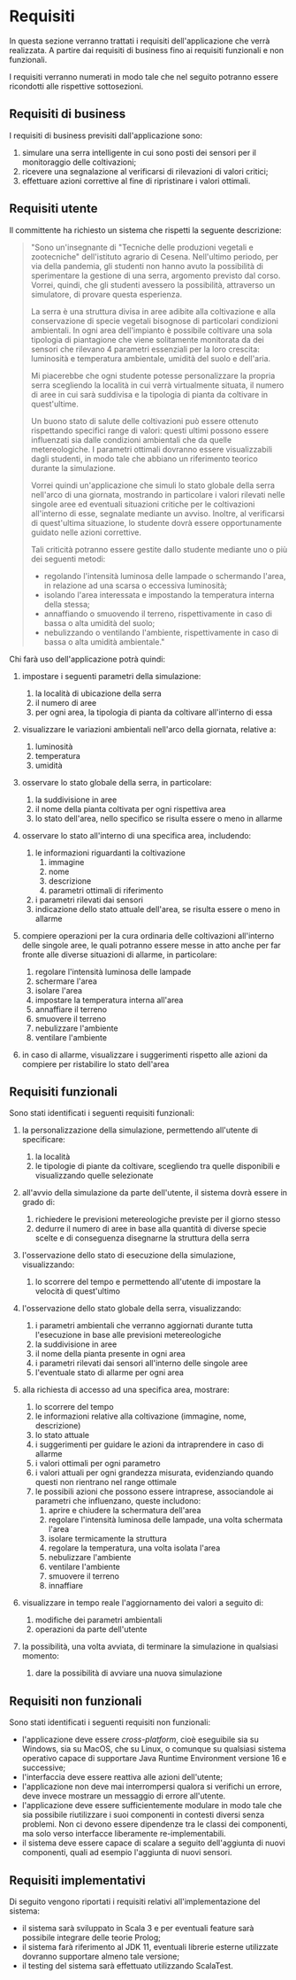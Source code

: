 # Requisiti

In questa sezione verranno trattati i requisiti dell'applicazione che verrà realizzata. A partire dai requisiti di business fino ai requisiti funzionali e non funzionali.

I requisiti verranno numerati in modo tale che nel seguito potranno essere ricondotti alle rispettive sottosezioni.

## Requisiti di business
I requisiti di business previsiti dall'applicazione sono:

1. simulare una serra intelligente in cui sono posti dei sensori per il monitoraggio delle coltivazioni;
2. ricevere una segnalazione al verificarsi di rilevazioni di valori critici;
3. effettuare azioni correttive al fine di ripristinare i valori ottimali.

## Requisiti utente
Il committente ha richiesto un sistema che rispetti la seguente descrizione:

> "Sono un'insegnante di "Tecniche delle produzioni vegetali e zootecniche" dell'istituto agrario di Cesena. Nell'ultimo periodo, per via della pandemia, gli studenti non hanno avuto la possibilità di sperimentare la gestione di una serra, argomento previsto dal corso. Vorrei, quindi, che gli studenti avessero la possibilità, attraverso un simulatore, di provare questa esperienza. 
> 
> La serra è una struttura divisa in aree adibite alla coltivazione e alla conservazione di specie vegetali bisognose di particolari condizioni ambientali. In ogni area dell'impianto è possibile coltivare una sola tipologia di piantagione che viene solitamente monitorata da dei sensori che rilevano 4 parametri essenziali per la loro crescita: luminosità e temperatura ambientale, umidità del suolo e dell'aria. 
> 
> Mi piacerebbe che ogni studente potesse personalizzare la propria serra scegliendo la località in cui verrà virtualmente situata, il numero di aree in cui sarà suddivisa e la tipologia di pianta da coltivare in quest'ultime.
>
> Un buono stato di salute delle coltivazioni può essere ottenuto rispettando specifici range di valori: questi ultimi possono essere influenzati sia dalle condizioni ambientali che da quelle metereologiche. I parametri ottimali dovranno essere visualizzabili dagli studenti, in modo tale che abbiano un riferimento teorico durante la simulazione.
>
> Vorrei quindi un'applicazione che simuli lo stato globale della serra nell'arco di una giornata, mostrando in particolare i valori rilevati nelle singole aree ed eventuali situazioni critiche per le coltivazioni all'interno di esse, segnalate mediante un avviso. Inoltre, al verificarsi di quest'ultima situazione, lo studente dovrà essere opportunamente guidato nelle azioni correttive.
>
> Tali criticità potranno essere gestite dallo studente mediante uno o più dei seguenti metodi:
> - regolando l'intensità luminosa delle lampade o schermando l'area, in relazione ad una scarsa o eccessiva luminosità; 
> - isolando l'area interessata e impostando la temperatura interna della stessa;
> - annaffiando o smuovendo il terreno, rispettivamente in caso di bassa o alta umidità del suolo;
> - nebulizzando o ventilando l'ambiente, rispettivamente in caso di bassa o alta umidità ambientale."

Chi farà uso dell'applicazione potrà quindi:

1. impostare i seguenti parametri della simulazione:
	1. la località di ubicazione della serra
	2. il numero di aree
	3. per ogni area, la tipologia di pianta da coltivare all'interno di essa
	
2. visualizzare le variazioni ambientali nell'arco della giornata, relative a:
	1. luminosità
	2. temperatura
	3. umidità

3. osservare lo stato globale della serra, in particolare:
	1. la suddivisione in aree
	2. il nome della pianta coltivata per ogni rispettiva area 
	3. lo stato dell'area, nello specifico se risulta essere o meno in allarme

4. osservare lo stato all'interno di una specifica area, includendo:
	1. le informazioni riguardanti la coltivazione
		1. immagine
		2. nome
		3. descrizione
		4. parametri ottimali di riferimento
	2. i parametri rilevati dai sensori
	3. indicazione dello stato attuale dell'area, se risulta essere o meno in allarme

5. compiere operazioni per la cura ordinaria delle coltivazioni all'interno delle singole aree, le quali potranno essere messe in atto anche per far fronte alle diverse situazioni di allarme, in particolare:
	1. regolare l'intensità luminosa delle lampade
	2. schermare l'area
	3. isolare l'area
	4. impostare la temperatura interna all'area
	5. annaffiare il terreno
	6. smuovere il terreno
	7. nebulizzare l'ambiente
	8. ventilare l'ambiente

6. in caso di allarme, visualizzare i suggerimenti rispetto alle azioni da compiere per ristabilire lo stato dell'area

## Requisiti funzionali

Sono stati identificati i seguenti requisiti funzionali:

1. la personalizzazione della simulazione, permettendo all'utente di specificare:
	1. la località 
	2. le tipologie di piante da coltivare, scegliendo tra quelle disponibili e visualizzando quelle selezionate
	
2. all'avvio della simulazione da parte dell'utente, il sistema dovrà essere in grado di:
	1. richiedere le previsioni metereologiche previste per il giorno stesso
	2. dedurre il numero di aree in base alla quantità di diverse specie scelte e di conseguenza disegnarne la struttura della serra

3. l'osservazione dello stato di esecuzione della simulazione, visualizzando:
	1. lo scorrere del tempo e permettendo all'utente di impostare la velocità di quest'ultimo

4. l'osservazione dello stato globale della serra, visualizzando:
	1. i parametri ambientali che verranno aggiornati durante tutta l'esecuzione in base alle previsioni metereologiche
	2. la suddivisione in aree
	3. il nome della pianta presente in ogni area
	4. i parametri rilevati dai sensori all'interno delle singole aree
	5. l'eventuale stato di allarme per ogni area

5. alla richiesta di accesso ad una specifica area, mostrare:
	1. lo scorrere del tempo
	2. le informazioni relative alla coltivazione (immagine, nome, descrizione)
	3. lo stato attuale 
	4. i suggerimenti per guidare le azioni da intraprendere in caso di allarme
	5. i valori ottimali per ogni parametro
	6. i valori attuali per ogni grandezza misurata, evidenziando quando questi non rientrano nel range ottimale
	7. le possibili azioni che possono essere intraprese, associandole ai parametri che influenzano, queste includono:
		1. aprire e chiudere la schermatura dell'area
		2. regolare l'intensità luminosa delle lampade, una volta schermata l'area
		3. isolare termicamente la struttura
		4. regolare la temperatura, una volta isolata l'area
		5. nebulizzare l'ambiente
		6. ventilare l'ambiente
		7. smuovere il terreno 
		8. innaffiare

6. visualizzare in tempo reale l'aggiornamento dei valori a seguito di:
	1. modifiche dei parametri ambientali
	2. operazioni da parte dell'utente

7. la possibilità, una volta avviata, di terminare la simulazione in qualsiasi momento:
	1. dare la possibilità di avviare una nuova simulazione

## Requisiti non funzionali
Sono stati identificati i seguenti requisiti non funzionali:
- l'applicazione deve essere _cross-platform_, cioè eseguibile sia su Windows, sia su MacOS, che su Linux, o comunque su qualsiasi sistema operativo capace di supportare Java Runtime Environment versione 16 e successive;
- l'interfaccia deve essere reattiva alle azioni dell'utente;
- l'applicazione non deve mai interrompersi qualora si verifichi un errore, deve invece mostrare un messaggio di errore all'utente.
- l'applicazione deve essere sufficientemente modulare in modo tale che sia possibile riutilizzare i suoi componenti in contesti diversi senza problemi. Non ci devono essere dipendenze tra le classi dei componenti, ma solo verso interfacce liberamente re-implementabili.
- il sistema deve essere capace di scalare a seguito dell'aggiunta di nuovi componenti, quali ad esempio l'aggiunta di nuovi sensori.

## Requisiti implementativi
Di seguito vengono riportati i requisiti relativi all'implementazione del sistema:
- il sistema sarà sviluppato in Scala 3 e per eventuali feature sarà possibile integrare delle teorie Prolog;
- il sistema farà riferimento al JDK 11, eventuali librerie esterne utilizzate dovranno supportare almeno tale versione;
- il testing del sistema sarà effettuato utilizzando ScalaTest.
